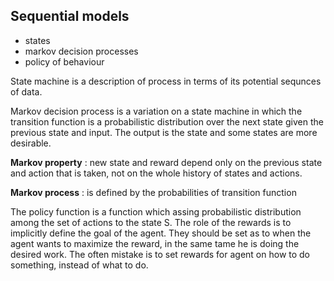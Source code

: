 ## Sequential models

- states
- markov decision processes
- policy of behaviour

State machine is a description of process in terms of its potential sequnces of data.

Markov decision process is a variation on a state machine in which the transition function is a probabilistic distribution over the next state given the previous state and input. The output is the state and some states are more desirable. 

**Markov property** : new state and reward depend only on the previous state and action that is taken, not on the whole history of states and actions.

**Markov process** : is defined by the probabilities of transition function 

The policy function is a function which assing probabilistic distribution among the set of actions to the state S. The role of the rewards is to implicitly define the goal of the agent. They should be set as to when the agent wants to maximize the reward, in the same tame he is doing the desired work. The often mistake is to set rewards for agent on how to do something, instead of what to do. 
